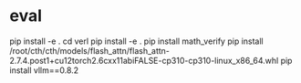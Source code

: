 # eval

pip install -e .
cd verl
pip install -e .
pip install math_verify
pip install /root/cth/cth/models/flash_attn/flash_attn-2.7.4.post1+cu12torch2.6cxx11abiFALSE-cp310-cp310-linux_x86_64.whl
pip install vllm==0.8.2
